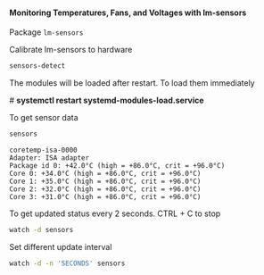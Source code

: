 
#### Monitoring Temperatures, Fans, and Voltages with lm-sensors

Package
`lm-sensors`

Calibrate lm-sensors to hardware

``` bash
sensors-detect
```

The modules will be loaded after restart. To load them immediately 

\# **systemctl restart systemd-modules-load.service**

To get sensor data

``` bash
sensors
```

```
coretemp-isa-0000
Adapter: ISA adapter
Package id 0: +42.0°C (high = +86.0°C, crit = +96.0°C)
Core 0: +34.0°C (high = +86.0°C, crit = +96.0°C)
Core 1: +35.0°C (high = +86.0°C, crit = +96.0°C)
Core 2: +32.0°C (high = +86.0°C, crit = +96.0°C)
Core 3: +31.0°C (high = +86.0°C, crit = +96.0°C)
```

To get updated status every 2 seconds. CTRL + C to stop

``` bash
watch -d sensors
```

Set different update interval

``` bash
watch -d -n 'SECONDS' sensors
```
